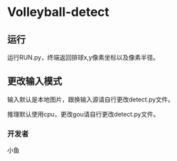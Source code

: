 # Volleyball-detect
## 运行

运行RUN.py，终端返回排球x,y像素坐标以及像素半径。

## 更改输入模式

输入默认是本地图片，跟换输入源请自行更改detect.py文件。

推理默认使用cpu，更改gou请自行更改detect.py文件。

### 开发者

小鱼
